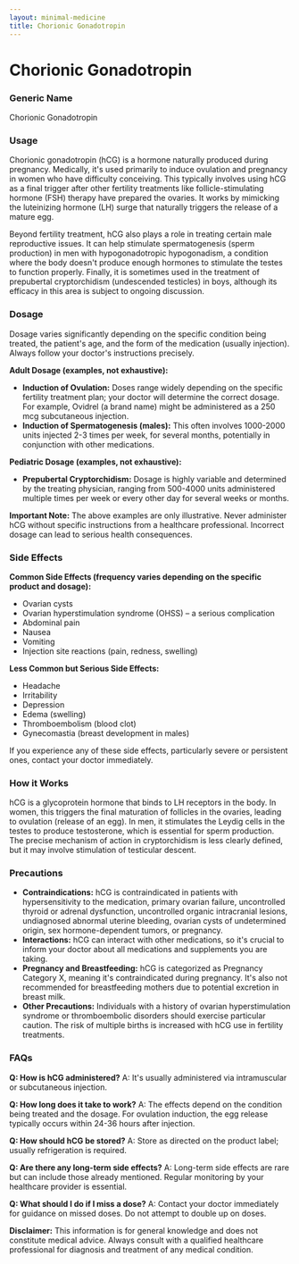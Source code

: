 ```yaml
---
layout: minimal-medicine
title: Chorionic Gonadotropin
---
```


# Chorionic Gonadotropin
### Generic Name
Chorionic Gonadotropin

### Usage

Chorionic gonadotropin (hCG) is a hormone naturally produced during pregnancy.  Medically, it's used primarily to induce ovulation and pregnancy in women who have difficulty conceiving. This typically involves using hCG as a final trigger after other fertility treatments like follicle-stimulating hormone (FSH) therapy have prepared the ovaries.  It works by mimicking the luteinizing hormone (LH) surge that naturally triggers the release of a mature egg.

Beyond fertility treatment, hCG also plays a role in treating certain male reproductive issues. It can help stimulate spermatogenesis (sperm production) in men with hypogonadotropic hypogonadism, a condition where the body doesn't produce enough hormones to stimulate the testes to function properly.  Finally, it is sometimes used in the treatment of prepubertal cryptorchidism (undescended testicles) in boys, although its efficacy in this area is subject to ongoing discussion.


### Dosage

Dosage varies significantly depending on the specific condition being treated, the patient's age, and the form of the medication (usually injection).  Always follow your doctor's instructions precisely.

**Adult Dosage (examples, not exhaustive):**

* **Induction of Ovulation:**  Doses range widely depending on the specific fertility treatment plan; your doctor will determine the correct dosage. For example, Ovidrel (a brand name) might be administered as a 250 mcg subcutaneous injection.
* **Induction of Spermatogenesis (males):**  This often involves 1000-2000 units injected 2-3 times per week, for several months, potentially in conjunction with other medications.

**Pediatric Dosage (examples, not exhaustive):**

* **Prepubertal Cryptorchidism:** Dosage is highly variable and determined by the treating physician, ranging from 500-4000 units administered multiple times per week or every other day for several weeks or months.

**Important Note:**  The above examples are only illustrative.  Never administer hCG without specific instructions from a healthcare professional.  Incorrect dosage can lead to serious health consequences.


### Side Effects

**Common Side Effects (frequency varies depending on the specific product and dosage):**

* Ovarian cysts
* Ovarian hyperstimulation syndrome (OHSS) – a serious complication
* Abdominal pain
* Nausea
* Vomiting
* Injection site reactions (pain, redness, swelling)


**Less Common but Serious Side Effects:**

* Headache
* Irritability
* Depression
* Edema (swelling)
* Thromboembolism (blood clot)
* Gynecomastia (breast development in males)

If you experience any of these side effects, particularly severe or persistent ones, contact your doctor immediately.


### How it Works

hCG is a glycoprotein hormone that binds to LH receptors in the body.  In women, this triggers the final maturation of follicles in the ovaries, leading to ovulation (release of an egg).  In men, it stimulates the Leydig cells in the testes to produce testosterone, which is essential for sperm production.  The precise mechanism of action in cryptorchidism is less clearly defined, but it may involve stimulation of testicular descent.


### Precautions

* **Contraindications:**  hCG is contraindicated in patients with hypersensitivity to the medication, primary ovarian failure, uncontrolled thyroid or adrenal dysfunction, uncontrolled organic intracranial lesions, undiagnosed abnormal uterine bleeding, ovarian cysts of undetermined origin, sex hormone-dependent tumors, or pregnancy.
* **Interactions:**  hCG can interact with other medications, so it's crucial to inform your doctor about all medications and supplements you are taking.
* **Pregnancy and Breastfeeding:**  hCG is categorized as Pregnancy Category X, meaning it's contraindicated during pregnancy.  It's also not recommended for breastfeeding mothers due to potential excretion in breast milk.
* **Other Precautions:**  Individuals with a history of ovarian hyperstimulation syndrome or thromboembolic disorders should exercise particular caution.  The risk of multiple births is increased with hCG use in fertility treatments.


### FAQs

**Q: How is hCG administered?**  A: It's usually administered via intramuscular or subcutaneous injection.

**Q: How long does it take to work?** A: The effects depend on the condition being treated and the dosage.  For ovulation induction, the egg release typically occurs within 24-36 hours after injection.

**Q: How should hCG be stored?** A: Store as directed on the product label; usually refrigeration is required.

**Q: Are there any long-term side effects?** A: Long-term side effects are rare but can include those already mentioned.  Regular monitoring by your healthcare provider is essential.

**Q: What should I do if I miss a dose?** A: Contact your doctor immediately for guidance on missed doses.  Do not attempt to double up on doses.

**Disclaimer:** This information is for general knowledge and does not constitute medical advice.  Always consult with a qualified healthcare professional for diagnosis and treatment of any medical condition.
